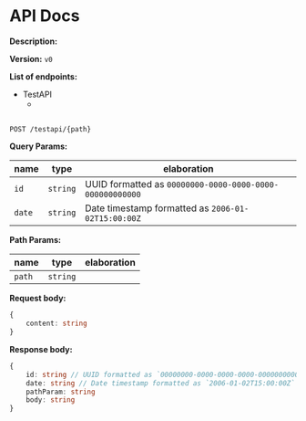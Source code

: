 # API Docs

**Description:** 

**Version:** `v0`

**List of endpoints:**
* TestAPI
  * [](#e-31104e2390954bdc113e2444e69a0667)

<h2 id='e-31104e2390954bdc113e2444e69a0667'></h2>



`POST /testapi/{path}`

**Query Params:**

| name | type | elaboration |
|---|---|---|
| `id` | `string` | UUID formatted as `00000000-0000-0000-0000-000000000000` |
| `date` | `string` | Date timestamp formatted as `2006-01-02T15:00:00Z` |

**Path Params:**

| name | type | elaboration |
|---|---|---|
| `path` | `string` |  |

**Request body:**

```typescript
{
	content: string
}

```

**Response body:**

```typescript
{
	id: string // UUID formatted as `00000000-0000-0000-0000-000000000000`
	date: string // Date timestamp formatted as `2006-01-02T15:00:00Z`
	pathParam: string
	body: string
}

```

